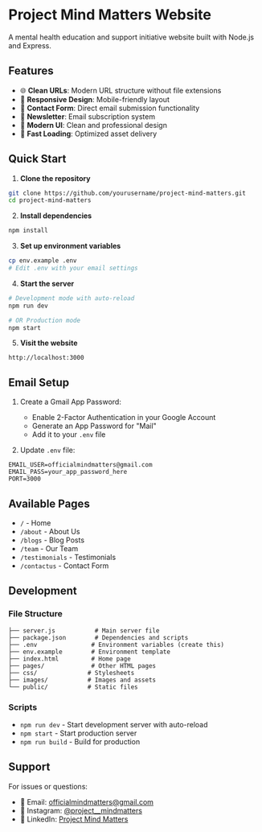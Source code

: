 # Project Mind Matters Website

A mental health education and support initiative website built with Node.js and Express.

## Features

- 🌐 **Clean URLs**: Modern URL structure without file extensions
- 📱 **Responsive Design**: Mobile-friendly layout
- 📧 **Contact Form**: Direct email submission functionality
- 📰 **Newsletter**: Email subscription system
- 🎨 **Modern UI**: Clean and professional design
- 🚀 **Fast Loading**: Optimized asset delivery

## Quick Start

1. **Clone the repository**
```bash
git clone https://github.com/yourusername/project-mind-matters.git
cd project-mind-matters
```

2. **Install dependencies**
```bash
npm install
```

3. **Set up environment variables**
```bash
cp env.example .env
# Edit .env with your email settings
```

4. **Start the server**
```bash
# Development mode with auto-reload
npm run dev

# OR Production mode
npm start
```

5. **Visit the website**
```
http://localhost:3000
```

## Email Setup

1. Create a Gmail App Password:
   - Enable 2-Factor Authentication in your Google Account
   - Generate an App Password for "Mail"
   - Add it to your `.env` file

2. Update `.env` file:
```env
EMAIL_USER=officialmindmatters@gmail.com
EMAIL_PASS=your_app_password_here
PORT=3000
```

## Available Pages

- `/` - Home
- `/about` - About Us
- `/blogs` - Blog Posts
- `/team` - Our Team
- `/testimonials` - Testimonials
- `/contactus` - Contact Form

## Development

### File Structure
```
├── server.js           # Main server file
├── package.json        # Dependencies and scripts
├── .env               # Environment variables (create this)
├── env.example        # Environment template
├── index.html         # Home page
├── pages/             # Other HTML pages
├── css/              # Stylesheets
├── images/           # Images and assets
└── public/           # Static files
```

### Scripts
- `npm run dev` - Start development server with auto-reload
- `npm start` - Start production server
- `npm run build` - Build for production

## Support

For issues or questions:
- 📧 Email: officialmindmatters@gmail.com
- 📱 Instagram: [@project__mindmatters](https://www.instagram.com/project__mindmatters/)
- 💼 LinkedIn: [Project Mind Matters](https://www.linkedin.com/company/projectmindmatters/)